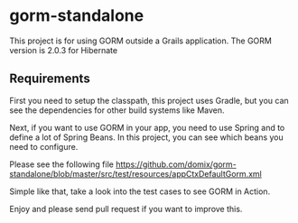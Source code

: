 gorm-standalone
===============

This project is for using GORM outside a Grails application. The GORM version is 2.0.3 for Hibernate

## Requirements

First you need to setup the classpath, this project uses Gradle, but you can see the dependencies for other build systems like Maven.

Next, if you want to use GORM in your app, you need to use Spring and to define a lot of Spring Beans. In this project, you can see which beans you need to configure.

Please see the following file https://github.com/domix/gorm-standalone/blob/master/src/test/resources/appCtxDefaultGorm.xml

Simple like that, take a look into the test cases to see GORM in Action.

Enjoy and please send pull request if you want to improve this.